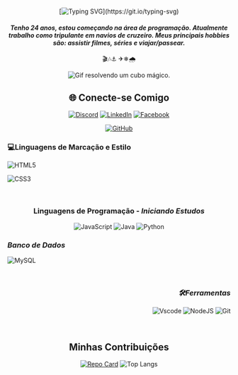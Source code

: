 <div style="display: inline_block" align="center" ><br>

[![Typing SVG](https://readme-typing-svg.herokuapp.com?font=Meow+Script&size=40&duration=3500&pause=200&color=800080&background=FFFEFB00&center=true&vCenter=true&multiline=true&random=false&width=435&height=100&lines=Ol%C3%A1%2C+Mundo!;Meu+nome+%C3%A9+Stephanie!)](https://git.io/typing-svg)

#### *Tenho 24 anos, estou começando na área de programação. Atualmente trabalho como tripulante em navios de cruzeiro. Meus principais hobbies são: assistir filmes, séries e viajar/passear.*
🎬🎶⚓	✈❄🌧
  
![Gif resolvendo um cubo mágico.](https://www.blog.oncube.com.br/wp-content/uploads/2022/02/cubogif.gif)


## 🌐 Conecte-se Comigo

[![Discord](https://img.shields.io/badge/Discord-7289DA?style=for-the-badge&logo=discord&logoColor=white)](https://discord.com/channels/@stephaniesst/) 
[![LinkedIn](https://img.shields.io/badge/LinkedIn-0077B5?style=for-the-badge&logo=linkedin&logoColor=white)](https://www.linkedin.com/in/stephanie-steuernagel-tavares-459a92190/)
[![Facebook](https://img.shields.io/badge/Facebook-1877F2?style=for-the-badge&logo=facebook&logoColor=white)](https://www.facebook.com/stephanie.steuernagel/)

[![GitHub](https://img.shields.io/badge/GitHub-100000?style=for-the-badge&logo=github&logoColor=white)](https://github.com/StephanieSST)

</div>

### 💻Linguagens de Marcação e Estilo

![HTML5](https://img.shields.io/badge/HTML5-E34F26?style=for-the-badge&logo=html5&logoColor=white) 

![CSS3](https://img.shields.io/badge/CSS3-1572B6?style=for-the-badge&logo=css3&logoColor=white) 

<div style="display: inline_block" align="center" ><br>
  
### Linguagens de Programação   -   *Iniciando Estudos* 
![JavaScript](https://img.shields.io/badge/JavaScript-F7DF1E?style=for-the-badge&logo=javascript&logoColor=black)
![Java](https://img.shields.io/badge/java-%23ED8B00.svg?style=for-the-badge&logo=openjdk&logoColor=white)
![Python](https://img.shields.io/badge/python-3670A0?style=for-the-badge&logo=python&logoColor=ffdd54)

</div>

### *Banco de Dados*
![MySQL](https://img.shields.io/badge/MySQL-00000F?style=for-the-badge&logo=mysql&logoColor=white)

<div style="display: inline_block" align="right" ><br>

### *🛠Ferramentas*

![Vscode](https://img.shields.io/badge/Vscode-007ACC?style=for-the-badge&logo=visual-studio-code&logoColor=white)
![NodeJS](https://img.shields.io/badge/node.js-6DA55F?style=for-the-badge&logo=node.js&logoColor=white)
![Git](https://img.shields.io/badge/GIT-E44C30?style=for-the-badge&logo=git&logoColor=white)

</div>
<div style="display: inline_block" align="center" ><br>

## Minhas Contribuições
[![Repo Card](https://github-readme-stats.vercel.app/api/pin/?username=StephanieSST&repo=dio-lab-open-source&bg_color=000&border_color=30A3DC&show_icons=true&icon_color=30A3DC&title_color=E94D5F&text_color=FFF)](https://github.com/StephanieSST/dio-lab-open-source-community)
![Top Langs](https://github-readme-stats-git-masterrstaa-rickstaa.vercel.app/api/top-langs/?username=StephanieSST&bg_color=000&border_color=30A3DC&title_color=E94D5F&text_color=FFF)

</div>
